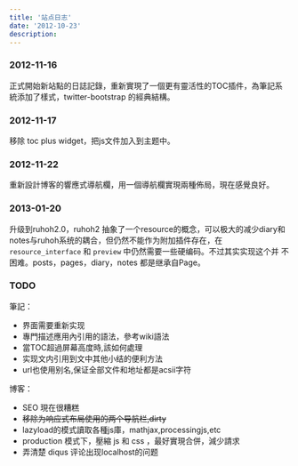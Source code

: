 ```yaml
---
title: '站点日志'
date: '2012-10-23'
description:
---
```


### 2012-11-16

正式開始新站點的日誌記錄，重新實現了一個更有靈活性的TOC插件，為筆記系統添加了樣式，twitter-bootstrap 的經典結構。


### 2012-11-17

移除 toc plus widget，把js文件加入到主题中。

### 2012-11-22

重新設計博客的響應式導航欄，用一個導航欄實現兩種佈局，現在感覺良好。

### 2013-01-20

升级到ruhoh2.0，ruhoh2 抽象了一个resource的概念，可以极大的减少diary和
notes与ruhoh系统的耦合，但仍然不能作为附加插件存在，在 `resource_interface` 和 `preview` 中仍然需要一些硬编码。不过其实实现这个并
不困难。posts，pages，diary，notes 都是继承自Page。

### TODO

筆記：

- 界面需要重新实现
- 專門描述應用內引用的語法，參考wiki語法
- 當TOC超過屏幕高度時,該如何處理
- 实现文内引用到文中其他小结的便利方法
- url也使用别名,保证全部文件和地址都是acsii字符

博客：

- SEO 現在很糟糕
- <del>移除为响应式布局使用的两个导航栏,dirty</del>
- lazyload的模式讀取各種js庫，mathjax,processingjs,etc
- production 模式下，壓縮 js 和 css ，最好實現合併，減少請求
- 弄清楚 diqus 评论出现localhost的问题
